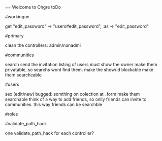 == Welcome to Ohgre toDo

#workingon

get "edit_password" => "users#edit_password", :as => "edit_password"

#primary

clean the controllers: admin/nonadmi

#communities

search
send the invitation
listing of users must show the owner
make them privatable, so searchs wont find them. make the show/id blockable
make them searcheable

#users

sex (edit/new) bugged: somthing on colection at _form
make them searchable
think of a way to add friends, so onlly friends can invite to communities. this way friends can be searchble

#roles

#validate_path_hack

one validate_path_hack for each controller?